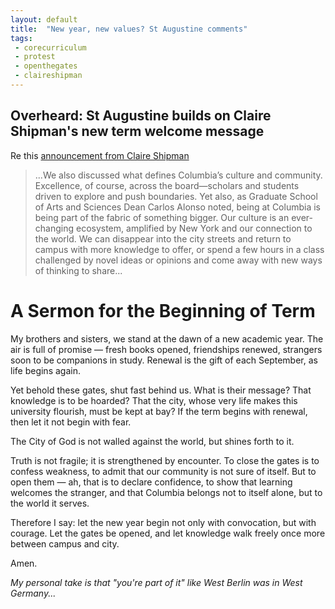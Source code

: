 ```yaml
---
layout: default
title:  "New year, new values? St Augustine comments"
tags:
 - corecurriculum
 - protest
 - openthegates
 - claireshipman
---
```


## Overheard: St Augustine builds on Claire Shipman's new term welcome message

Re this [announcement from Claire Shipman](https://president.columbia.edu/news/getting-ready-start-new-academic-year)

> ...We also discussed what defines Columbia’s culture and community. 
> Excellence, of course, across the board—scholars and students driven to explore and push boundaries. 
> Yet also, as Graduate School of Arts and Sciences Dean Carlos Alonso noted, being at Columbia 
> is being part of the fabric of something bigger. Our culture is an ever-changing ecosystem, 
> amplified by New York and our connection to the world. We can disappear into the city streets 
> and return to campus with more knowledge to offer, or spend a few hours in a class challenged 
> by novel ideas or opinions and come away with new ways of thinking to share...

# A Sermon for the Beginning of Term

My brothers and sisters, we stand at the dawn of a new academic year. The air is full of promise — fresh books opened, friendships renewed, strangers soon to be companions in study. Renewal is the gift of each September, as life begins again.

Yet behold these gates, shut fast behind us. What is their message? That knowledge is to be hoarded? That the city, whose very life makes this university flourish, must be kept at bay? If the term begins with renewal, then let it not begin with fear.

The City of God is not walled against the world, but shines forth to it. 

Truth is not fragile; it is strengthened by encounter. To close the gates is to confess weakness, to admit that our community is not sure of itself. But to open them — ah, that is to declare confidence, to show that learning welcomes the stranger, and that Columbia belongs not to itself alone, but to the world it serves.

Therefore I say: let the new year begin not only with convocation, but with courage. Let the gates be opened, and let knowledge walk freely once more between campus and city.

Amen.


_My personal take is that "you're part of it" like West Berlin was in West Germany..._



